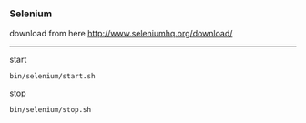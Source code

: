 

### Selenium

download from here http://www.seleniumhq.org/download/

----

start
```
bin/selenium/start.sh
```
stop
```
bin/selenium/stop.sh
```

